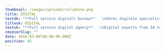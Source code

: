 ```yaml
---
thumbnail: /images/uploads/cellphone.png
title: DIGITAL
textdk: "**Full service digitalt bureau**   \nVores digitale specialister, indenfor IA, kodning, koncept og ide, udvikler dynamiske hjemmesider, effektive bannere, Apps og meget, meget mere."
titleuk: DIGITAL
textuk: "**Full service digital agency**   \nDigital experts from IA to coding to digital creatives makes dynamic websites, effective banner campaigns, Apps and much much more"
cmsUserSlug: ""
date: 2016-03-08T00:00:00.000Z
position: 45
---
```


